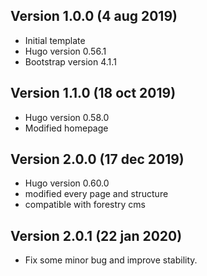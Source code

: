 ## Version 1.0.0 (4 aug 2019)
- Initial template
- Hugo version 0.56.1
- Bootstrap version 4.1.1

## Version 1.1.0 (18 oct 2019)
- Hugo version 0.58.0
- Modified homepage

## Version 2.0.0 (17 dec 2019)
- Hugo version 0.60.0
- modified every page and structure
- compatible with forestry cms

## Version 2.0.1 (22 jan 2020)
- Fix some minor bug and improve stability.